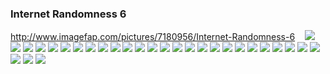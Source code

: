 ### Internet Randomness 6
http://www.imagefap.com/pictures/7180956/Internet-Randomness-6
![]()
![]()
![]()
![](http://x.imagefapusercontent.com/u/beps_183/7180956/348699666/h9.jpg)
![](http://x.imagefapusercontent.com/u/beps_183/7180956/1802837396/h8.jpg)
![](http://x.imagefapusercontent.com/u/beps_183/7180956/23219711/h7.jpg)
![](http://x.imagefapusercontent.com/u/beps_183/7180956/918960933/h22.JPG)
![](http://x.imagefapusercontent.com/u/beps_183/7180956/771065195/h21.JPG)
![](http://x.imagefapusercontent.com/u/beps_183/7180956/1605946190/hr8.jpg)
![](http://x.imagefapusercontent.com/u/beps_183/7180956/2144590227/h20.jpg)
![](http://x.imagefapusercontent.com/u/beps_183/7180956/944335729/h22.jpg)
![](http://x.imagefapusercontent.com/u/beps_183/7180956/1309128487/h11.jpg)
![](http://x.imagefapusercontent.com/u/beps_183/7180956/1975717209/h26.jpg)
![](http://x.imagefapusercontent.com/u/beps_183/7180956/1376707878/h2.jpg)
![](http://x.imagefapusercontent.com/u/beps_183/7180956/545641899/h28.jpg)
![](http://x.imagefapusercontent.com/u/beps_183/7180956/1320493544/h12.JPG)
![](http://x.imagefapusercontent.com/u/beps_183/7180956/1241958350/h25.jpg)
![](http://x.imagefapusercontent.com/u/beps_183/7180956/1653959115/h4.jpg)
![](http://x.imagefapusercontent.com/u/beps_183/7180956/391630738/h24.jpg)
![](http://x.imagefapusercontent.com/u/beps_183/7180956/1830534598/h32.jpg)
![](http://x.imagefapusercontent.com/u/beps_183/7180956/605743900/h13.jpg)
![](http://x.imagefapusercontent.com/u/beps_183/7180956/877269015/h33.jpg)
![](http://x.imagefapusercontent.com/u/beps_183/7180956/8853028/h4.jpg)
![](http://x.imagefapusercontent.com/u/beps_183/7180956/471742455/h5.jpg)
![](http://x.imagefapusercontent.com/u/beps_183/7180956/1502803355/hr10.jpg)
![](http://x.imagefapusercontent.com/u/beps_183/7180956/1075434126/h39.jpg)
![](http://x.imagefapusercontent.com/u/beps_183/7180956/1625726230/h35.jpg)
![](http://x.imagefapusercontent.com/u/beps_183/7180956/1656430547/h3.jpg)
![](http://x.imagefapusercontent.com/u/beps_183/7180956/1126174629/h40.jpg)
![](http://x.imagefapusercontent.com/u/beps_183/7180956/1602243432/h36.jpg)
![](http://x.imagefapusercontent.com/u/beps_183/7267373/1089968541/vg16.jpg)
![](https://instagram.com/p/BZnq25jncJy/media/?size=l)
